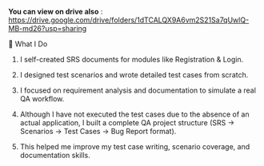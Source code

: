 


**You can view on drive also** : https://drive.google.com/drive/folders/1dTCALQX9A6vm2S21Sa7qUwlQ-MB-md26?usp=sharing   <br>


📌 What I Do

1. I self-created SRS documents for modules like Registration & Login.

2. I designed test scenarios and wrote detailed test cases from scratch.

3. I focused on requirement analysis and documentation to simulate a real QA workflow.

4. Although I have not executed the test cases due to the absence of an actual application, I built a complete QA project structure (SRS → Scenarios → Test Cases → Bug Report format).

5. This helped me improve my test case writing, scenario coverage, and documentation skills.
